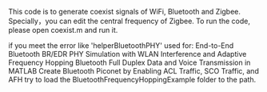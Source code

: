 This code is to generate coexist signals of WiFi, Bluetooth and Zigbee. Specially，you can edit the central frequency of Zigbee.
To run the code, please open coexist.m and run it.

if you meet the error like
'helperBluetoothPHY' used for:
End-to-End Bluetooth BR/EDR PHY Simulation with WLAN Interference and Adaptive Frequency Hopping
Bluetooth Full Duplex Data and Voice Transmission in MATLAB
Create Bluetooth Piconet by Enabling ACL Traffic, SCO Traffic, and AFH
try to load the BluetoothFrequencyHoppingExample folder to the path.
